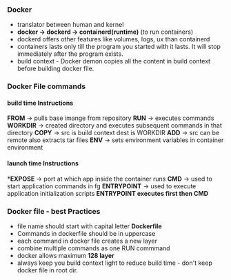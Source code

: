 
### Docker
* translator between human and kernel
* **docker -> dockerd -> containerd(runtime)** (to run containers)
* dockerd offers other features like volumes, logs, ux than containerd
* containers lasts only till the program you started with it lasts. It will stop immediately after the program exists.
* build context - Docker demon copies all the content in build context before building docker file.
  


### Docker File commands
#### build time Instructions
**FROM**      -> pulls base imange from repository
**RUN**       -> executes commands
**WORKDIR**   -> created directory and executes subsequent commands in that directory
**COPY**      -> src is build context dest is WORKDIR
**ADD**       -> src can be remote also extracts tar files
**ENV**       -> sets environment variables in container environment

#### launch time Instructions
***EXPOSE**    -> port at which app inside the container runs
**CMD**        -> used to start application commands in fg
**ENTRYPOINT** ->  used to execute application initialization scripts
**ENTRYPOINT executes first then CMD**



### Docker file - best Practices
* file name should start with capital letter **Dockerfile**
* Commands in dockerfile should be in uppercase
* each command in docker file creates a new layer
* combine multiple commands as one RUN commmand
* docker allows maximum **128 layer**
* always keep you build context light to reduce build time - don't keep docker file in root dir.
  
